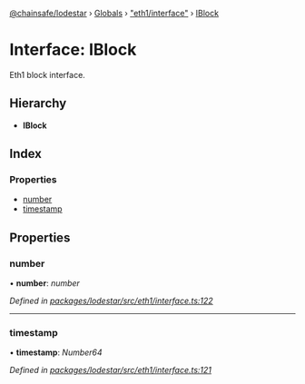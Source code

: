 [@chainsafe/lodestar](../README.md) › [Globals](../globals.md) › ["eth1/interface"](../modules/_eth1_interface_.md) › [IBlock](_eth1_interface_.iblock.md)

# Interface: IBlock

Eth1 block interface.

## Hierarchy

* **IBlock**

## Index

### Properties

* [number](_eth1_interface_.iblock.md#number)
* [timestamp](_eth1_interface_.iblock.md#timestamp)

## Properties

###  number

• **number**: *number*

*Defined in [packages/lodestar/src/eth1/interface.ts:122](https://github.com/ChainSafe/lodestar/blob/4796680/packages/lodestar/src/eth1/interface.ts#L122)*

___

###  timestamp

• **timestamp**: *Number64*

*Defined in [packages/lodestar/src/eth1/interface.ts:121](https://github.com/ChainSafe/lodestar/blob/4796680/packages/lodestar/src/eth1/interface.ts#L121)*
